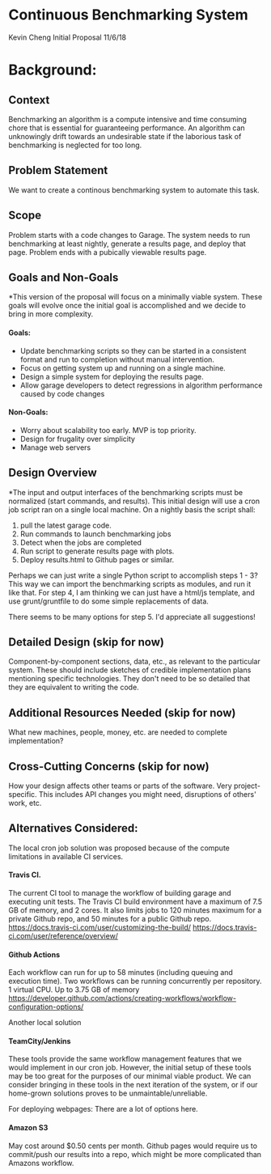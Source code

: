 Continuous Benchmarking System
======
Kevin Cheng
Initial Proposal 11/6/18


# Background:
## Context
Benchmarking an algorithm is a compute intensive and time consuming chore that is essential for guaranteeing performance. 
An algorithm can unknowingly drift towards an undesirable state if the laborious task of benchmarking is neglected for
too long.  

## Problem Statement
We want to create a continous benchmarking system to automate this task.  

## Scope
Problem starts with a code changes to Garage. The system needs to run benchmarking at least nightly, generate a results page, and deploy that page.  Problem ends with a pubically viewable results page.


## Goals and Non-Goals
*This version of the proposal will focus on a minimally viable system. These goals will evolve once the initial goal is accomplished and we decide to bring in more complexity.
#### Goals:
- Update benchmarking scripts so they can be started in a consistent format and run to completion without manual intervention.
- Focus on getting system up and running on a single machine.
- Design a simple system for deploying the results page.
- Allow garage developers to detect regressions in algorithm performance caused by code changes

#### Non-Goals: 
- Worry about scalability too early.  MVP is top priority.
- Design for frugality over simplicity
- Manage web servers

## Design Overview
*The input and output interfaces of the benchmarking scripts must be normalized (start commands, and results).
This initial design will use a cron job script ran on a single local machine. On a nightly basis the script shall:
1. pull the latest garage code.
2. Run commands to launch benchmarking jobs
3. Detect when the jobs are completed
4. Run script to generate results page with plots.
5. Deploy results.html to Github pages or similar.

Perhaps we can just write a single Python script to accomplish steps 1 - 3? This way we can import the benchmarking scripts as modules, and run it like that.  For step 4, I am thinking we can just have a html/js template, and use grunt/gruntfile to do some simple replacements of data.

There seems to be many options for step 5.  I'd appreciate all suggestions!

## Detailed Design (skip for now)
Component-by-component sections, data, etc., as relevant to the particular system. These should include sketches of credible implementation plans mentioning specific technologies. They don't need to be so detailed that they are equivalent to writing the code.

## Additional Resources Needed (skip for now)
What new machines, people, money, etc. are needed to complete implementation?

## Cross-Cutting Concerns (skip for now)
How your design affects other teams or parts of the software. Very project-specific. This includes API changes you might need, disruptions of others' work, etc.

## Alternatives Considered:

The local cron job solution was proposed because of the compute limitations in available CI services.
#### Travis CI.
The current CI tool to manage the workflow of building garage and executing unit tests.  The Travis CI build 
environment have a maximum of 7.5 GB of memory, and 2 cores.  It also limits jobs to 120 minutes maximum for a
private Github repo, and 50 minutes for a public Github repo.  
https://docs.travis-ci.com/user/customizing-the-build/
https://docs.travis-ci.com/user/reference/overview/

#### Github Actions
Each workflow can run for up to 58 minutes (including queuing and execution time).  Two workflows can be running 
concurrently per repository.  1 virtual CPU.  Up to 3.75 GB of memory
https://developer.github.com/actions/creating-workflows/workflow-configuration-options/

Another local solution   
#### TeamCity/Jenkins
These tools provide the same workflow management features that we would implement in our cron job.  However, the initial setup of these tools may be too great for the purposes of our minimal viable product.  We can consider bringing in these tools in the next iteration of the system, or if our home-grown solutions proves to be unmaintable/unreliable.

For deploying webpages:
There are a lot of options here.
#### Amazon S3 
May cost around $0.50 cents per month.  Github pages would require us to commit/push our results into a repo, which might be more complicated than Amazons workflow.
    

